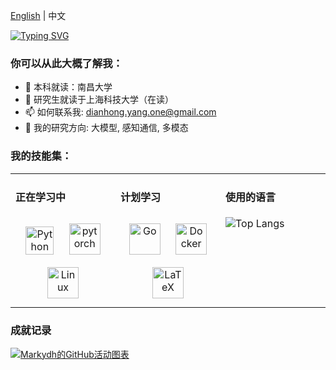 [English](./README.md) | 中文

[![Typing SVG](https://readme-typing-svg.demolab.com/?lines=额...;无+话+可+说+!&center=true&font=Lato&size=32&color=pink)](https://git.io/typing-svg)
### 你可以从此大概了解我：
- 🔭 本科就读：南昌大学
- 🌱 研究生就读于上海科技大学（在读）
- 📫 如何联系我: dianhong.yang.one@gmail.com
- 🔭 我的研究方向: 大模型, 感知通信, 多模态

### 我的技能集：
<table><tr><td valign="top" width="32%">

#### 正在学习中
<div align="center">  
<a href="https://www.python.org/" target="_blank"><img style="margin: 10px" src="https://profilinator.rishav.dev/skills-assets/python-original.svg" alt="Python" height="45" /></a>
<a href="https://pytorch.org/" target="_blank"><img style="margin: 10px" src="https://profilinator.rishav.dev/skills-assets/pytorch-icon.svg" alt="pytorch" height="50" /></a>  
<a href="https://www.linux.org/" target="_blank"><img style="margin: 10px" src="https://profilinator.rishav.dev/skills-assets/linux-original.svg" alt="Linux" height="50" /></a>  
</div>

</td>
<td valign="top" width="32%">
  
#### 计划学习
<div align="center">  
<a href="https://go.dev/" target="_blank"><img style="margin: 10px" src="https://profilinator.rishav.dev/skills-assets/go-original.svg" alt="Go" height="50" /></a>  
<a href="https://www.docker.com/" target="_blank"><img style="margin: 10px" src="https://profilinator.rishav.dev/skills-assets/docker-original-wordmark.svg" alt="Docker" height="50" /></a>  
<a href="https://www.latex-project.org/" target="_blank"><img style="margin: 10px" src="https://profilinator.rishav.dev/skills-assets/latex.png" alt="LaTeX" height="50" /></a>   
</td>
<td valign="top" width="32%">

#### 使用的语言
![Top Langs](https://github-readme-stats.vercel.app/api/top-langs/?username=Markydh&layout=compact)

</tr></td></table>

### 成就记录

[![Markydh的GitHub活动图表](https://github-readme-activity-graph.vercel.app/graph?username=Markydh)](https://github.com/ashutosh00710/github-readme-activity-graph)
